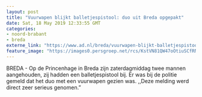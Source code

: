 ```yaml
---
layout: post
title: "Vuurwapen blijkt balletjespistool: duo uit Breda opgepakt"
date: Sat, 18 May 2019 12:33:55 GMT
categories: 
- noord-brabant 
- breda 
externe_link: "https://www.ad.nl/breda/vuurwapen-blijkt-balletjespistool-duo-uit-breda-opgepakt~af7b3e8d/"
feature_image: "https://images0.persgroep.net/rcs/KstVN81QW47oOtiuSCfRNf1PnnQ/diocontent/63179087/_fitwidth/400/?appId=21791a8992982cd8da851550a453bd7f&quality=0.7"
---
```


BREDA - Op de Princenhage in Breda zijn zaterdagmiddag twee mannen aangehouden, zij hadden een balletjespistool bij. Er was bij de politie gemeld dat het duo met een vuurwapen gezien was. ,,Deze melding werd direct zeer serieus genomen.”
